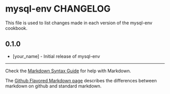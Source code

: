 mysql-env CHANGELOG
===================

This file is used to list changes made in each version of the mysql-env cookbook.

0.1.0
-----
- [your_name] - Initial release of mysql-env

- - -
Check the [Markdown Syntax Guide](http://daringfireball.net/projects/markdown/syntax) for help with Markdown.

The [Github Flavored Markdown page](http://github.github.com/github-flavored-markdown/) describes the differences between markdown on github and standard markdown.
